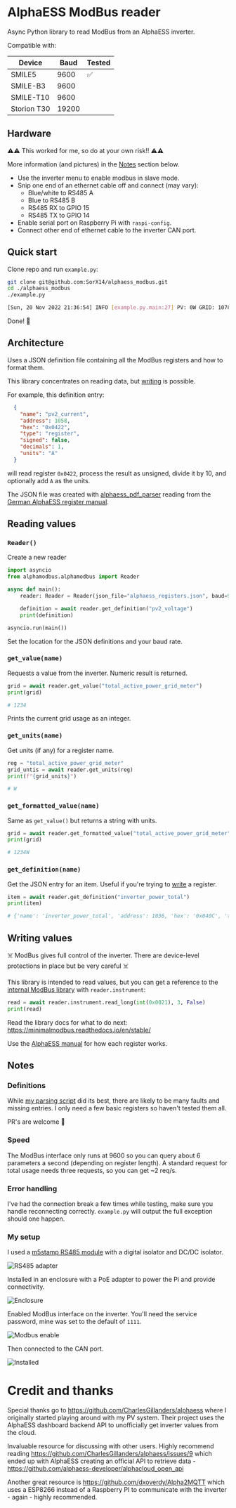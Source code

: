 # AlphaESS ModBus reader

Async Python library to read ModBus from an AlphaESS inverter.

Compatible with:

| **Device**  | **Baud** | **Tested** |
|-------------|----------|------------|
| SMILE5      | 9600     | ✅          |
| SMILE-B3    | 9600     |            |
| SMILE-T10   | 9600     |            |
| Storion T30 | 19200    |            |

## Hardware

⚠️⚠️ This worked for me, so do at your own risk!! ⚠️⚠️

More information (and pictures) in the [Notes](#my-setup) section below.

- Use the inverter menu to enable modbus in slave mode.
- Snip one end of an ethernet cable off and connect (may vary):
    - Blue/white to RS485 A
    - Blue to RS485 B    
    - RS485 RX to GPIO 15
    - RS485 TX to GPIO 14
- Enable serial port on Raspberry Pi with `raspi-config`.
- Connect other end of ethernet cable to the inverter CAN port.

## Quick start

Clone repo and run `example.py`:

``` bash
git clone git@github.com:SorX14/alphaess_modbus.git
cd ./alphaess_modbus
./example.py
```

``` bash
[Sun, 20 Nov 2022 21:36:54] INFO [example.py.main:27] PV: 0W GRID: 1078W USE: 1078W Battery: 0W
```

Done! 🎉

## Architecture

Uses a JSON definition file containing all the ModBus registers and how to format them.

This library concentrates on reading data, but [writing](#writing-values) is possible.

For example, this definition entry:

``` json
  {
    "name": "pv2_current",
    "address": 1058,
    "hex": "0x0422",
    "type": "register",
    "signed": false,
    "decimals": 1,
    "units": "A"
  }
```

will read register `0x0422`, process the result as unsigned, divide it by 10, and optionally add `A` as the units.

The JSON file was created with [alphaess_pdf_parser](https://github.com/SorX14/alphaess_pdf_parser) reading from the [German AlphaESS register manual](https://www.alpha-ess.de/images/downloads/handbuecher/AlphaESS-Handbuch_SMILET30_ModBus_RTU_V123-DE.pdf).

## Reading values

### `Reader()`

Create a new reader

``` python
import asyncio
from alphamodbus.alphamodbus import Reader

async def main():
    reader: Reader = Reader(json_file="alphaess_registers.json", baud=9600)

    definition = await reader.get_definition("pv2_voltage")
    print(definition)

asyncio.run(main())
```

Set the location for the JSON definitions and your baud rate.

### `get_value(name)`

Requests a value from the inverter. Numeric result is returned.

``` python
grid = await reader.get_value("total_active_power_grid_meter")
print(grid)

# 1234
```

Prints the current grid usage as an integer.

### `get_units(name)`

Get units (if any) for a register name.

``` python
reg = "total_active_power_grid_meter"
grid_untis = await reader.get_units(reg)
print(f"{grid_units}")

# W
```

### `get_formatted_value(name)`

Same as `get_value()` but returns a string with units.

``` python
grid = await reader.get_formatted_value("total_active_power_grid_meter")
print(grid)

# 1234W
```

### `get_definition(name)`

Get the JSON entry for an item. Useful if you're trying to [write](#writing-values) a register.

``` python
item = await reader.get_definition("inverter_power_total")
print(item)

# {'name': 'inverter_power_total', 'address': 1036, 'hex': '0x040C', 'type': 'long', 'signed': True, 'decimals': 0, 'units': 'W'}
```

## Writing values

☠️ ModBus gives full control of the inverter. There are device-level protections in place but be very careful ☠️

This library is intended to read values, but you can get a reference to the  [internal ModBus library](https://pypi.org/project/AsyncioMinimalModbus/) with `reader.instrument`:

``` python
read = await reader.instrument.read_long(int(0x0021), 3, False)
print(read)
```

Read the library docs for what to do next: https://minimalmodbus.readthedocs.io/en/stable/

Use the [AlphaESS manual](https://www.alpha-ess.de/images/downloads/handbuecher/AlphaESS-Handbuch_SMILET30_ModBus_RTU_V123-DE.pdf) for how each register works.

## Notes

### Definitions

While [my parsing script](https://github.com/SorX14/alphaess_pdf_parser) did its best, there are likely to be many faults and missing entries. I only need a few basic registers so haven't tested them all.

PR's are welcome 🙂

### Speed

The ModBus interface only runs at 9600 so you can query about 6 parameters a second (depending on register length). A standard request for total usage needs three requests, so you can get ~2 req/s.

### Error handling

I've had the connection break a few times while testing, make sure you handle reconnecting correctly. `example.py` will output the full exception should one happen.

### My setup

I used a [m5stamp RS485 module](https://shop.m5stack.com/products/m5stamp-rs485-module) with a digital isolator and DC/DC isolator.

![RS485 adapter](./docs/rs485_adapter.png)

Installed in an enclosure with a PoE adapter to power the Pi and provide connectivity.

![Enclosure](./docs/enclosure.png)

Enabled ModBus interface on the inverter. You'll need the service password, mine was set to the default of `1111`.

![Modbus enable](./docs/modbus_enable.png)

Then connected to the CAN port.

![Installed](./docs/installed.png)

# Credit and thanks

Special thanks go to https://github.com/CharlesGillanders/alphaess where I originally started
playing around with my PV system. Their project uses the AlphaESS dashboard backend API to unofficially get inverter values from the cloud.

Invaluable resource for discussing with other users. Highly
recommend reading https://github.com/CharlesGillanders/alphaess/issues/9 which ended up with
AlphaESS creating an official API to retrieve data - https://github.com/alphaess-developer/alphacloud_open_api

Another great resource is https://github.com/dxoverdy/Alpha2MQTT which uses a ESP8266 instead
of a Raspberry PI to communicate with the inverter - again - highly recommended.